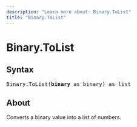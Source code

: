 ```yaml
---
description: "Learn more about: Binary.ToList"
title: "Binary.ToList"
---
```

# Binary.ToList

## Syntax

<pre>
Binary.ToList(<b>binary</b> as binary) as list
</pre>

## About

Converts a binary value into a list of numbers.
